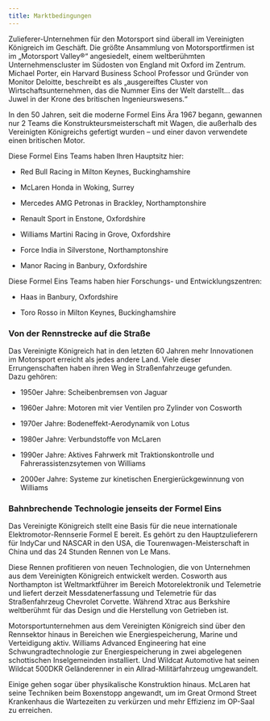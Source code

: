 ```yaml
---
title: Marktbedingungen
---
```


Zulieferer-Unternehmen für den Motorsport sind überall im Vereinigten Königreich im Geschäft. Die größte Ansammlung von Motorsportfirmen ist im „Motorsport Valley®“ angesiedelt, einem weltberühmten Unternehmenscluster im Südosten von England mit Oxford im Zentrum. Michael Porter, ein Harvard Business School Professor und Gründer von Monitor Deloitte, beschreibt es als „ausgereiftes Cluster von Wirtschaftsunternehmen, das die Nummer Eins der Welt darstellt… das Juwel in der Krone des britischen Ingenieurswesens.“

In den 50 Jahren, seit die moderne Formel Eins Ära 1967 begann, gewannen nur 2 Teams die Konstrukteursmeisterschaft mit Wagen, die außerhalb des Vereinigten Königreichs gefertigt wurden – und einer davon verwendete einen britischen Motor.

Diese Formel Eins Teams haben Ihren Hauptsitz hier:

- Red Bull Racing in Milton Keynes, Buckinghamshire

- McLaren Honda in Woking, Surrey

- Mercedes AMG Petronas in Brackley, Northamptonshire

- Renault Sport in Enstone, Oxfordshire

- Williams Martini Racing in Grove, Oxfordshire

- Force India in Silverstone, Northamptonshire

- Manor Racing in Banbury, Oxfordshire

Diese Formel Eins Teams haben hier Forschungs- und Entwicklungszentren:

- Haas in Banbury, Oxfordshire

- Toro Rosso in Milton Keynes, Buckinghamshire

### Von der Rennstrecke auf die Straße

Das Vereinigte Königreich hat in den letzten 60 Jahren mehr Innovationen im Motorsport erreicht als jedes andere Land. Viele dieser Errungenschaften haben ihren Weg in Straßenfahrzeuge gefunden.  
Dazu gehören:

- 1950er Jahre: Scheibenbremsen von Jaguar

- 1960er Jahre: Motoren mit vier Ventilen pro Zylinder von Cosworth

- 1970er Jahre: Bodeneffekt-Aerodynamik von Lotus

- 1980er Jahre: Verbundstoffe von McLaren

- 1990er Jahre: Aktives Fahrwerk mit Traktionskontrolle und Fahrerassistenzsytemen von Williams

- 2000er Jahre: Systeme zur kinetischen Energierückgewinnung von Williams


### Bahnbrechende Technologie jenseits der Formel Eins

Das Vereinigte Königreich stellt eine Basis für die neue internationale Elektromotor-Rennserie Formel E bereit. Es gehört zu den Hauptzulieferern für IndyCar und NASCAR in den USA, die Tourenwagen-Meisterschaft in China und das 24 Stunden Rennen von Le Mans.

Diese Rennen profitieren von neuen Technologien, die von Unternehmen aus dem Vereinigten Königreich entwickelt werden. Cosworth aus Northampton ist Weltmarktführer im Bereich Motorelektronik und Telemetrie und liefert derzeit Messdatenerfassung und Telemetrie für das Straßenfahrzeug Chevrolet Corvette. Während Xtrac aus Berkshire weltberühmt für das Design und die Herstellung von Getrieben ist.

Motorsportunternehmen aus dem Vereinigten Königreich sind über den Rennsektor hinaus in Bereichen wie Energiespeicherung, Marine und Verteidigung aktiv. Williams Advanced Engineering hat eine Schwungradtechnologie zur Energiespeicherung in zwei abgelegenen schottischen Inselgemeinden installiert. Und Wildcat Automotive hat seinen Wildcat 500DKR Geländerenner in ein Allrad-Militärfahrzeug umgewandelt.

Einige gehen sogar über physikalische Konstruktion hinaus. McLaren hat seine Techniken beim Boxenstopp angewandt, um im Great Ormond Street Krankenhaus die Wartezeiten zu verkürzen und mehr Effizienz im OP-Saal zu erreichen.
